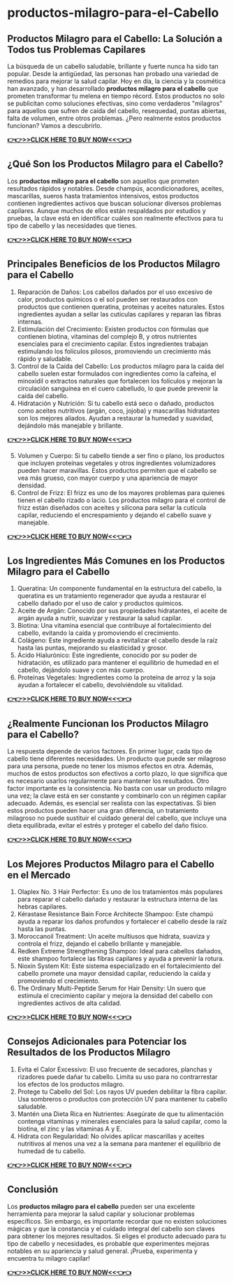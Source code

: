 # productos-milagro-para-el-Cabello
## Productos Milagro para el Cabello: La Solución a Todos tus Problemas Capilares
La búsqueda de un cabello saludable, brillante y fuerte nunca ha sido tan popular. Desde la antigüedad, las personas han probado una variedad de remedios para mejorar la salud capilar. Hoy en día, la ciencia y la cosmética han avanzado, y han desarrollado **productos milagro para el cabello** que prometen transformar tu melena en tiempo récord. Estos productos no solo se publicitan como soluciones efectivas, sino como verdaderos "milagros" para aquellos que sufren de caída del cabello, resequedad, puntas abiertas, falta de volumen, entre otros problemas. ¿Pero realmente estos productos funcionan? Vamos a descubrirlo.

**[👉👉>>CLICK HERE TO BUY NOW<<👈👈](https://ct24shop.com/milagro-para-el-cabello/)**

## ¿Qué Son los Productos Milagro para el Cabello?
Los **productos milagro para el cabello** son aquellos que prometen resultados rápidos y notables. Desde champús, acondicionadores, aceites, mascarillas, sueros hasta tratamientos intensivos, estos productos contienen ingredientes activos que buscan solucionar diversos problemas capilares. Aunque muchos de ellos están respaldados por estudios y pruebas, la clave está en identificar cuáles son realmente efectivos para tu tipo de cabello y las necesidades que tienes.

**[👉👉>>CLICK HERE TO BUY NOW<<👈👈](https://ct24shop.com/milagro-para-el-cabello/)**

## Principales Beneficios de los Productos Milagro para el Cabello
1.	Reparación de Daños: Los cabellos dañados por el uso excesivo de calor, productos químicos o el sol pueden ser restaurados con productos que contienen queratina, proteínas y aceites naturales. Estos ingredientes ayudan a sellar las cutículas capilares y reparan las fibras internas.
2.	Estimulación del Crecimiento: Existen productos con fórmulas que contienen biotina, vitaminas del complejo B, y otros nutrientes esenciales para el crecimiento capilar. Estos ingredientes trabajan estimulando los folículos pilosos, promoviendo un crecimiento más rápido y saludable.
3.	Control de la Caída del Cabello: Los productos milagro para la caída del cabello suelen estar formulados con ingredientes como la cafeína, el minoxidil o extractos naturales que fortalecen los folículos y mejoran la circulación sanguínea en el cuero cabelludo, lo que puede prevenir la caída del cabello.
4.	Hidratación y Nutrición: Si tu cabello está seco o dañado, productos como aceites nutritivos (argán, coco, jojoba) y mascarillas hidratantes son los mejores aliados. Ayudan a restaurar la humedad y suavidad, dejándolo más manejable y brillante.

**[👉👉>>CLICK HERE TO BUY NOW<<👈👈](https://ct24shop.com/milagro-para-el-cabello/)**

5.	Volumen y Cuerpo: Si tu cabello tiende a ser fino o plano, los productos que incluyen proteínas vegetales y otros ingredientes volumizadores pueden hacer maravillas. Estos productos permiten que el cabello se vea más grueso, con mayor cuerpo y una apariencia de mayor densidad.
6.	Control de Frizz: El frizz es uno de los mayores problemas para quienes tienen el cabello rizado o lacio. Los productos milagro para el control de frizz están diseñados con aceites y silicona para sellar la cutícula capilar, reduciendo el encrespamiento y dejando el cabello suave y manejable.

**[👉👉>>CLICK HERE TO BUY NOW<<👈👈](https://ct24shop.com/milagro-para-el-cabello/)**

## Los Ingredientes Más Comunes en los Productos Milagro para el Cabello
1.	Queratina: Un componente fundamental en la estructura del cabello, la queratina es un tratamiento regenerador que ayuda a restaurar el cabello dañado por el uso de calor y productos químicos.
2.	Aceite de Argán: Conocido por sus propiedades hidratantes, el aceite de argán ayuda a nutrir, suavizar y restaurar la salud capilar.
3.	Biotina: Una vitamina esencial que contribuye al fortalecimiento del cabello, evitando la caída y promoviendo el crecimiento.
4.	Colágeno: Este ingrediente ayuda a revitalizar el cabello desde la raíz hasta las puntas, mejorando su elasticidad y grosor.
5.	Ácido Hialurónico: Este ingrediente, conocido por su poder de hidratación, es utilizado para mantener el equilibrio de humedad en el cabello, dejándolo suave y con más cuerpo.
6.	Proteínas Vegetales: Ingredientes como la proteína de arroz y la soja ayudan a fortalecer el cabello, devolviéndole su vitalidad.

**[👉👉>>CLICK HERE TO BUY NOW<<👈👈](https://ct24shop.com/milagro-para-el-cabello/)**

## ¿Realmente Funcionan los Productos Milagro para el Cabello?
La respuesta depende de varios factores. En primer lugar, cada tipo de cabello tiene diferentes necesidades. Un producto que puede ser milagroso para una persona, puede no tener los mismos efectos en otra. Además, muchos de estos productos son efectivos a corto plazo, lo que significa que es necesario usarlos regularmente para mantener los resultados.
Otro factor importante es la consistencia. No basta con usar un producto milagro una vez; la clave está en ser constante y combinarlo con un régimen capilar adecuado. Además, es esencial ser realista con las expectativas. Si bien estos productos pueden hacer una gran diferencia, un tratamiento milagroso no puede sustituir el cuidado general del cabello, que incluye una dieta equilibrada, evitar el estrés y proteger el cabello del daño físico.

**[👉👉>>CLICK HERE TO BUY NOW<<👈👈](https://ct24shop.com/milagro-para-el-cabello/)**

## Los Mejores Productos Milagro para el Cabello en el Mercado
1.	Olaplex No. 3 Hair Perfector: Es uno de los tratamientos más populares para reparar el cabello dañado y restaurar la estructura interna de las hebras capilares.
2.	Kérastase Resistance Bain Force Architecte Shampoo: Este champú ayuda a reparar los daños profundos y fortalecer el cabello desde la raíz hasta las puntas.
3.	Moroccanoil Treatment: Un aceite multiusos que hidrata, suaviza y controla el frizz, dejando el cabello brillante y manejable.
4.	Redken Extreme Strengthening Shampoo: Ideal para cabellos dañados, este shampoo fortalece las fibras capilares y ayuda a prevenir la rotura.
5.	Nioxin System Kit: Este sistema especializado en el fortalecimiento del cabello promete una mayor densidad capilar, reduciendo la caída y promoviendo el crecimiento.
6.	The Ordinary Multi-Peptide Serum for Hair Density: Un suero que estimula el crecimiento capilar y mejora la densidad del cabello con ingredientes activos de alta calidad.

**[👉👉>>CLICK HERE TO BUY NOW<<👈👈](https://ct24shop.com/milagro-para-el-cabello/)**

## Consejos Adicionales para Potenciar los Resultados de los Productos Milagro
1.	Evita el Calor Excessivo: El uso frecuente de secadores, planchas y rizadores puede dañar tu cabello. Limita su uso para no contrarrestar los efectos de los productos milagro.
2.	Protege tu Cabello del Sol: Los rayos UV pueden debilitar la fibra capilar. Usa sombreros o productos con protección UV para mantener tu cabello saludable.
3.	Mantén una Dieta Rica en Nutrientes: Asegúrate de que tu alimentación contenga vitaminas y minerales esenciales para la salud capilar, como la biotina, el zinc y las vitaminas A y E.
4.	Hidrata con Regularidad: No olvides aplicar mascarillas y aceites nutritivos al menos una vez a la semana para mantener el equilibrio de humedad de tu cabello.

**[👉👉>>CLICK HERE TO BUY NOW<<👈👈](https://ct24shop.com/milagro-para-el-cabello/)**

## Conclusión
Los **productos milagro para el cabello** pueden ser una excelente herramienta para mejorar la salud capilar y solucionar problemas específicos. Sin embargo, es importante recordar que no existen soluciones mágicas y que la constancia y el cuidado integral del cabello son claves para obtener los mejores resultados. Si eliges el producto adecuado para tu tipo de cabello y necesidades, es probable que experimentes mejoras notables en su apariencia y salud general. ¡Prueba, experimenta y encuentra tu milagro capilar!

**[👉👉>>CLICK HERE TO BUY NOW<<👈👈](https://ct24shop.com/milagro-para-el-cabello/)**


